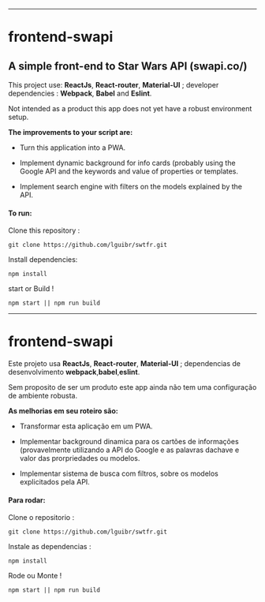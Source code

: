 ------

# frontend-swapi

## A simple front-end to Star Wars API (swapi.co/)

This project use: **ReactJs**, **React-router**, **Material-UI** ; developer dependencies : **Webpack**, **Babel** and **Eslint**.

Not intended as a product this app does not yet have a robust environment setup.

**The improvements to your script are:**

- Turn this application into a PWA.

- Implement dynamic background for info cards (probably using the Google API and the keywords and value of properties or templates.
- Implement search engine with filters on the models explained by the API. 

#### To run:

Clone this repository : 

```shell
git clone https://github.com/lguibr/swtfr.git
```

Install dependencies:

```
npm install
```

 start or Build !  

```
npm start || npm run build
```





------



# frontend-swapi

Este projeto usa **ReactJs**, **React-router**, **Material-UI** ; dependencias de desenvolvimento **webpack**,**babel**,**eslint**.

Sem proposito de ser um produto este app ainda não tem uma configuração de ambiente robusta.

**As melhorias em seu roteiro são:**

- Transformar esta aplicação em um PWA.

- Implementar background dinamica para os cartões de informações (provavelmente utilizando a API do Google e as palavras dachave e valor das prorpriedades ou modelos.

- Implementar sistema de busca com filtros, sobre os modelos explicitados pela API.

#### Para rodar:

Clone o repositorio  : 

```shell
git clone https://github.com/lguibr/swtfr.git
```

Instale as dependencias :

```
npm install
```

 Rode ou Monte !  

```
npm start || npm run build
```





